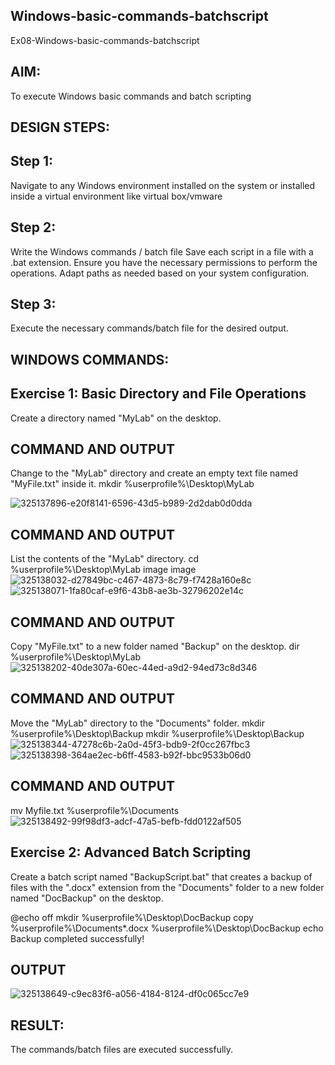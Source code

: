 ## Windows-basic-commands-batchscript
Ex08-Windows-basic-commands-batchscript

## AIM:
To execute Windows basic commands and batch scripting

## DESIGN STEPS:
## Step 1:
Navigate to any Windows environment installed on the system or installed inside a virtual environment like virtual box/vmware

## Step 2:
Write the Windows commands / batch file Save each script in a file with a .bat extension. Ensure you have the necessary permissions to perform the operations. Adapt paths as needed based on your system configuration.

## Step 3:
Execute the necessary commands/batch file for the desired output.

## WINDOWS COMMANDS:
## Exercise 1: Basic Directory and File Operations
Create a directory named "MyLab" on the desktop.

## COMMAND AND OUTPUT
Change to the "MyLab" directory and create an empty text file named "MyFile.txt" inside it. mkdir %userprofile%\Desktop\MyLab

![325137896-e20f8141-6596-43d5-b989-2d2dab0d0dda](https://github.com/vksachin2018/Windows-basic-commands-batchscript/assets/149366019/740672fe-a9ab-43a9-ab0a-1798d72e25aa)

## COMMAND AND OUTPUT
List the contents of the "MyLab" directory. cd %userprofile%\Desktop\MyLab image image
![325138032-d27849bc-c467-4873-8c79-f7428a160e8c](https://github.com/vksachin2018/Windows-basic-commands-batchscript/assets/149366019/14e2665f-3acf-4bc0-9dba-2f12b8bc3869)
![325138071-1fa80caf-e9f6-43b8-ae3b-32796202e14c](https://github.com/vksachin2018/Windows-basic-commands-batchscript/assets/149366019/cf8d5355-3efe-4217-a8bf-48bbe3c5f08f)

## COMMAND AND OUTPUT
Copy "MyFile.txt" to a new folder named "Backup" on the desktop. dir %userprofile%\Desktop\MyLab
![325138202-40de307a-60ec-44ed-a9d2-94ed73c8d346](https://github.com/vksachin2018/Windows-basic-commands-batchscript/assets/149366019/71fd0ca4-160c-4de1-b295-83f41b24fbb0)

## COMMAND AND OUTPUT
Move the "MyLab" directory to the "Documents" folder. mkdir %userprofile%\Desktop\Backup mkdir %userprofile%\Desktop\Backup
![325138344-47278c6b-2a0d-45f3-bdb9-2f0cc267fbc3](https://github.com/vksachin2018/Windows-basic-commands-batchscript/assets/149366019/3a011e3d-12af-47b3-977e-acaf5d887eff)
![325138398-364ae2ec-b6ff-4583-b92f-bbc9533b06d0](https://github.com/vksachin2018/Windows-basic-commands-batchscript/assets/149366019/f71238fc-4f3b-4283-ac45-7f089641bc6a)



## COMMAND AND OUTPUT
mv Myfile.txt %userprofile%\Documents 
![325138492-99f98df3-adcf-47a5-befb-fdd0122af505](https://github.com/vksachin2018/Windows-basic-commands-batchscript/assets/149366019/50d040ac-badb-4b71-b7ea-5bc8cfb6ee45)

## Exercise 2: Advanced Batch Scripting
Create a batch script named "BackupScript.bat" that creates a backup of files with the ".docx" extension from the "Documents" folder to a new folder named "DocBackup" on the desktop.

@echo off mkdir %userprofile%\Desktop\DocBackup copy %userprofile%\Documents*.docx %userprofile%\Desktop\DocBackup echo Backup completed successfully!

## OUTPUT
![325138649-c9ec83f6-a056-4184-8124-df0c065cc7e9](https://github.com/vksachin2018/Windows-basic-commands-batchscript/assets/149366019/c88fc34f-b7c5-4556-932d-cc01ba3a0bce)


## RESULT:
The commands/batch files are executed successfully.
